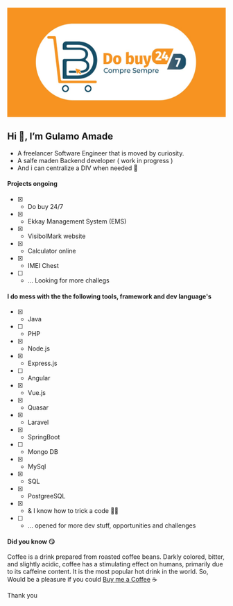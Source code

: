 ![Gulamo Amade](https://github.com/gul-am/gul-am/blob/main/githubprotofolio.png)

## Hi 👋, I’m Gulamo Amade ##

- A freelancer Software Engineer that is moved by curiosity.
- A salfe maden Backend developer ( work in progress )
- And i can centralize a DIV when needed 🤣

#### Projects ongoing 
- [x] - Do buy 24/7
- [x] - Ekkay Management System (EMS)
- [x] - VisibolMark website 
- [x] - Calculator online
- [x] - IMEI Chest
- [ ] - ... Looking for more challegs

#### I do mess with the the following tools, framework and dev language's 
- [x] - Java
- [ ] - PHP
- [x] - Node.js
- [x] - Express.js
- [ ] - Angular
- [x] - Vue.js
- [x] - Quasar
- [x] - Laravel
- [x] - SpringBoot
- [ ] - Mongo DB
- [x] - MySql
- [x] - SQL
- [x] - PostgreeSQL
- [x] - & I know how to trick a code 🥱🤐
- [ ] - ... opened for more dev stuff, opportunities and challenges 

#### Did you know 😏
Coffee is a drink prepared from roasted coffee beans. Darkly colored, bitter, and slightly acidic, coffee has a stimulating effect on humans, primarily due to its caffeine content. It is the most popular hot drink in the world. So, Would be a pleasure if you could [Buy me a Coffee](https://www.buymeacoffee.com/gul.amd) ☕ 

Thank you

<!---
gul-amd-moz/gul-amd-moz is a ✨ special ✨ repository because its `README.md` (this file) appears on your GitHub profile.
You can click the Preview link to take a look at your changes.
--->
